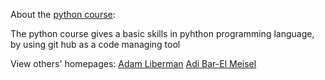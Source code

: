 About the [python course](https://github.com/szabgab/wis-python-course-2024-04?tab=readme-ov-file):

The python course gives a basic skills in pyhthon programming language,
by using git hub as a code managing tool

View others' homepages:
[Adam Liberman](https://adamliberman.github.io/)
[Adi Bar-El Meisel](https://adibarelmeisel.github.io/)
